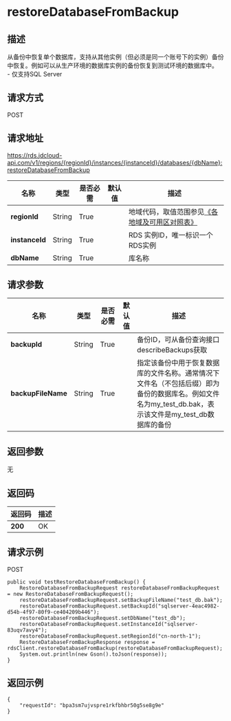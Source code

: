 # restoreDatabaseFromBackup


## 描述
从备份中恢复单个数据库，支持从其他实例（但必须是同一个账号下的实例）备份中恢复。例如可以从生产环境的数据库实例的备份恢复到测试环境的数据库中。<br>- 仅支持SQL Server

## 请求方式
POST

## 请求地址
https://rds.jdcloud-api.com/v1/regions/{regionId}/instances/{instanceId}/databases/{dbName}:restoreDatabaseFromBackup

|名称|类型|是否必需|默认值|描述|
|---|---|---|---|---|
|**regionId**|String|True| |地域代码，取值范围参见[《各地域及可用区对照表》](../Enum-Definitions/Regions-AZ.md)|
|**instanceId**|String|True| |RDS 实例ID，唯一标识一个RDS实例|
|**dbName**|String|True| |库名称|

## 请求参数
|名称|类型|是否必需|默认值|描述|
|---|---|---|---|---|
|**backupId**|String|True| |备份ID，可从备份查询接口describeBackups获取|
|**backupFileName**|String|True| |指定该备份中用于恢复数据库的文件名称。通常情况下文件名（不包括后缀）即为备份的数据库名。例如文件名为my_test_db.bak，表示该文件是my_test_db数据库的备份|


## 返回参数
无


## 返回码
|返回码|描述|
|---|---|
|**200**|OK|

## 请求示例
POST
```
public void testRestoreDatabaseFromBackup() {
    RestoreDatabaseFromBackupRequest restoreDatabaseFromBackupRequest = new RestoreDatabaseFromBackupRequest();
    restoreDatabaseFromBackupRequest.setBackupFileName("test_db.bak");
    restoreDatabaseFromBackupRequest.setBackupId("sqlserver-4eac4982-d54b-4f97-80f9-ce404209b446");
    restoreDatabaseFromBackupRequest.setDbName("test_db");
    restoreDatabaseFromBackupRequest.setInstanceId("sqlserver-83uqv7avy4");
    restoreDatabaseFromBackupRequest.setRegionId("cn-north-1");
    RestoreDatabaseFromBackupResponse response = rdsClient.restoreDatabaseFromBackup(restoreDatabaseFromBackupRequest);
    System.out.println(new Gson().toJson(response));
}

```

## 返回示例
```
{
    "requestId": "bpa3sm7ujvspre1rkfbhbr50g5se8g9e"
}
```
